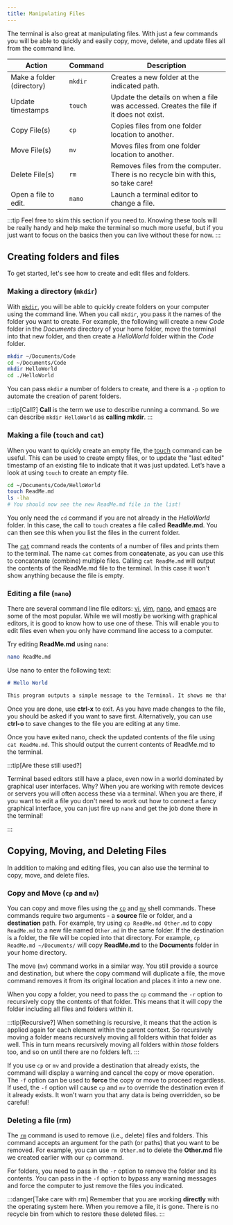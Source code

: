 ```yaml
---
title: Manipulating Files
---
```


The terminal is also great at manipulating files. With just a few commands you will be able to quickly and easily copy, move, delete, and update files all from the command line.

|**Action**               |**Command**  |**Description**|
|-------------------------|-------------|-----------------------------------------------------------------------------------|
|Make a folder (directory)|`mkdir`      |Creates a new folder at the indicated path.|
|Update timestamps        |`touch`      |Update the details on when a file was accessed. Creates the file if it does not exist.|
|Copy File(s)             |`cp`         |Copies files from one folder location to another.|
|Move File(s)             |`mv`         |Moves files from one folder location to another.|
|Delete File(s)           |`rm`         |Removes files from the computer. There is no recycle bin with this, so take care!|
|Open a file to edit.     |`nano`       |Launch a terminal editor to change a file.|

:::tip
Feel free to skim this section if you need to. Knowing these tools will be really handy and help make the terminal so much more useful, but if you just want to focus on the basics then you can live without these for now.
:::

## Creating folders and files

To get started, let's see how to create and edit files and folders.

### Making a directory (`mkdir`)

With [`mkdir`](https://man.cx/Mkdir), you will be able to quickly create folders on your computer using the command line. When you call `mkdir`, you pass it the names of the folder you want to create. For example, the following will create a new *Code* folder in the *Documents* directory of your home folder, move the terminal into that new folder, and then create a *HelloWorld* folder within the *Code* folder.

```sh
mkdir ~/Documents/Code
cd ~/Documents/Code
mkdir HelloWorld
cd ./HelloWorld
```

You can pass `mkdir` a number of folders to create, and there is a `-p` option to automate the creation of parent folders.

:::tip[Call?]
**Call** is the term we use to describe running a command. So we can describe `mkdir HelloWorld` as **calling mkdir**.
:::

### Making a file (`touch` and `cat`)

When you want to quickly create an empty file, the [touch](https://man.cx/Touch) command can be useful. This can be used to create empty files, or to update the "last edited" timestamp of an existing file to indicate that it was just updated. Let’s have a look at using `touch` to create an empty file.

```sh
cd ~/Documents/Code/HelloWorld
touch ReadMe.md
ls -lha
# You should now see the new ReadMe.md file in the list!
```

You only need the `cd` command if you are not already in the *HelloWorld* folder. In this case, the call to `touch` creates a file called **ReadMe.md**. You can then see this when you list the files in the current folder.

The [`cat`](https://man.cx/Cat) command reads the contents of a number of files and prints them to the terminal. The name `cat` comes from con**cat**enate, as you can use this to concatenate (combine) multiple files. Calling `cat ReadMe.md` will output the contents of the ReadMe.md file to the terminal. In this case it won't show anything because the file is empty.

### Editing a file (`nano`)

There are several command line file editors: [vi](https://man.cx/Vi), [vim](https://man.cx/Vim), [nano](https://man.cx/Nano), and [emacs](https://man.cx/Emacs) are some of the most popular. While we will mostly be working with graphical editors, it is good to know how to use one of these. This will enable you to edit files even when you only have command line access to a computer.

Try editing **ReadMe.md** using `nano`:

```sh
nano ReadMe.md
```

Use nano to enter the following text:

```md
# Hello World

This program outputs a simple message to the Terminal. It shows me that everything is setup and working.
```

Once you are done, use **ctrl-x** to exit.
As you have made changes to the file, you should be asked if you want to save first.
Alternatively, you can use **ctrl-o** to save changes to the file you are editing at any time.

Once you have exited nano, check the updated contents of the file using `cat ReadMe.md`.
This should output the current contents of ReadMe.md to the terminal.

:::tip[Are these still used?]

Terminal based editors still have a place, even now in a world dominated by graphical user interfaces. Why? When you are working with remote devices or servers you will often access these via a terminal. When you are there, if you want to edit a file you don't need to work out how to connect a fancy graphical interface, you can just fire up `nano` and get the job done there in the terminal!

:::

## Copying, Moving, and Deleting Files

In addition to making and editing files, you can also use the terminal to copy, move, and delete files.

### Copy and Move (`cp` and `mv`)

You can copy and move files using the [`cp`](https://man.cx/Cp) and [`mv`](https://man.cx/Mv) shell commands. These commands require two arguments - a **source** file or folder, and a **destination** path. For example, try using `cp ReadMe.md Other.md` to copy `ReadMe.md` to a new file named `Other.md` in the same folder. If the destination is a folder, the file will be copied into that directory. For example, `cp ReadMe.md ~/Documents/` will copy **ReadMe.md** to the **Documents** folder in your home directory.

The move (`mv`) command works in a similar way. You still provide a source and destination, but where the copy command will duplicate a file, the move command removes it from its original location and places it into a new one.

When you copy a folder, you need to pass the `cp` command the `-r` option to recursively copy the contents of that folder. This means that it will copy the folder including all files and folders within it.

:::tip[Recursive?]
When something is recursive, it means that the action is applied again for each element within the parent context.
So recursively moving a folder means recursively moving all folders within that folder as well. This in turn means recursively moving all folders within *those* folders too, and so on until there are no folders left.
:::

If you use `cp` or `mv` and provide a destination that already exists, the command will display a warning and cancel the copy or move operation.
The `-f` option can be used to **force** the copy or move to proceed regardless.
If used, the `-f` option will cause `cp` and `mv` to override the destination even if it already exists. 
It won't warn you that any data is being overridden, so be careful!

### Deleting a file (rm)

The [`rm`](https://man.cx/Rm) command is used to remove (i.e., delete) files and folders.
This command accepts an argument for the path (or paths) that you want to be removed.
For example, you can use `rm Other.md` to delete the **Other.md** file we created earlier with our `cp` command.

For folders, you need to pass in the `-r` option to remove the folder and its contents.
You can pass in the `-f` option to bypass any warning messages and force the computer to just remove the files you indicated.

:::danger[Take care with rm]
Remember that you are working **directly** with the operating system here. When you remove a file, it is gone. There is no recycle bin from which to restore these deleted files.
:::
